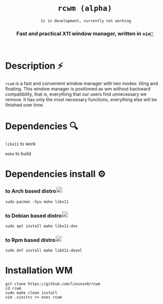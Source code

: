 <div align="center">
  

#  `rcwm (alpha)`

     Is in development, currently not working


<h3>
  Fast and practical X11 window manager, written in <code>nim👑</code>
  </h3>
<br>
</div align="center">
  
# Description ⚡️
`rcwm` is a fast and convenient window manager with two modes: tiling and floating. This window manager is positioned as wm without backward compatibility, that is, everything that our users find unnecessary we remove.
It has only the most necessary functions, everything else will be finished over time.

# Dependencies 🔍
`libx11` to work

`make` to build

# Dependencies install ⚙️
### to Arch based distro<img src="https://wiki.installgentoo.com/images/f/f9/Arch-linux-logo.png?raw=true" width="20px">
```fish
sudo pacman -Syu make libx11
```
### to Debian based distro<img src="https://upload.wikimedia.org/wikipedia/commons/thumb/6/66/Openlogo-debianV2.svg/1200px-Openlogo-debianV2.svg.png?raw=true" width="20px"> 
```fish
sudo apt install make libx11-dev 
```
### to Rpm based distro<img src="https://upload.wikimedia.org/wikipedia/commons/thumb/3/3f/Fedora_logo.svg/1024px-Fedora_logo.svg.png?raw=true" width="20px">
```fish
sudo dnf install make libX11-devel
```
# Installation WM
```fish
git clone https://github.com/linuxxx0/rcwm
cd rcwm
sudo make clean install
vim .xinitrc >> exec rcwm
```
